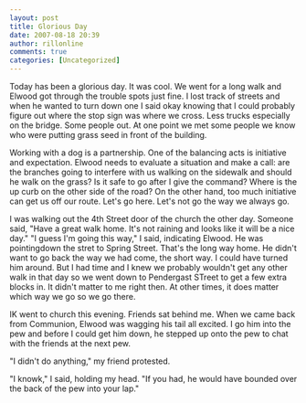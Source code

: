 ```yaml
---
layout: post
title: Glorious Day
date: 2007-08-18 20:39
author: rillonline
comments: true
categories: [Uncategorized]
---
```

Today has been a glorious day. It was cool. We went for a long walk and Elwood got through the trouble spots just fine. I lost track of streets and when he wanted to turn down one I said okay knowing that I could probably figure out where the stop sign was where we cross. Less trucks especially on the bridge. Some people out. At one point we met some people we know who were putting grass seed in front of the building.

Working with a dog is a partnership. One of the balancing acts is initiative and expectation. Elwood needs to evaluate a situation and make a call: are the branches going to interfere with us walking on the sidewalk and should he walk on the grass? Is it safe to go after I give the command? Where is the up curb on the other side of the road? On the other hand, too much initiative can get us off our route. Let's go here. Let's not go the way we always go.

I was walking out the 4th Street door of the church the other day. Someone said, "Have a great walk home. It's not raining and looks like it will be a nice day." "I guess I'm going this way," I said, indicating Elwood. He was pointingdown the stret to Spring Street. That's the long way home. He didn't want to go back the way we had come, the short way. I could have turned him around. But I had time and I knew we probably wouldn't get any other walk in that day so we went down to Pendergast STreet to get a few extra blocks in. It didn't matter to me right then. At other times, it does matter which way we go so we go there.

IK went to church this evening. Friends sat behind me. When we came back from Communion, Elwood was wagging his tail all excited. I go him into the pew and before I could get him down, he stepped up onto the pew to chat with the friends at the next pew.

"I didn't do anything," my friend protested.

"I knowk," I said, holding my head. "If you had, he would have bounded over the back of the pew into your lap."
